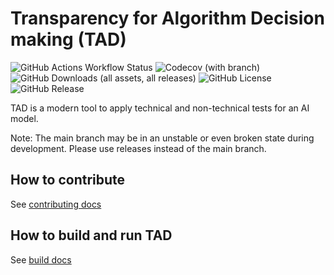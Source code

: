 # Transparency for Algorithm Decision making (TAD)

![GitHub Actions Workflow Status](https://img.shields.io/github/actions/workflow/status/minbzk/tad/ci.yml)
![Codecov (with branch)](https://img.shields.io/codecov/c/github/minbzk/tad/main)
![GitHub Downloads (all assets, all releases)](https://img.shields.io/github/downloads/minbzk/tad/total)
![GitHub License](https://img.shields.io/github/license/minbzk/tad)
![GitHub Release](https://img.shields.io/github/v/release/minbzk/tad)

TAD is a modern tool to apply technical and non-technical tests for an AI model.

Note: The main branch may be in an unstable or even broken state during development. Please use releases instead of the main branch.

## How to contribute

See [contributing docs](CONTRIBUTING.md)

## How to build and run TAD

See [build docs](BUILD.md)
